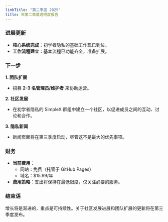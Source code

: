 ```yaml
---
linkTitle: "第二季度 2025"
title: 年第二季度透明度报告
---
```

### 进展更新
- **核心系统完成**：初学者隐私的基础工作现已到位。
- **工作流程建立**：基本流程已功能齐全，准备扩展。

### 下一步
**1. 团队扩展**
- 招募 **2-3 名管理员/维护者** 来协助运营。

**2. 社区发展**
- 在初学者隐私的 SimpleX 群组中建立一个社区，以促进成员之间的互动、讨论和合作。

**3. 隐私新闻**
- 新闻页面将在第三季度启动，尽管这不是最大的优先事项。

### 财务  
- **当前费用**：
  - 网站：免费（托管于 GitHub Pages）
  - 域名：$15.99/年
- **费用策略**：支出将保持在最低限度，仅关注必要的服务。

### 结束语  
增长将是渐进的，重点是可持续性。关于社区发展进展和团队扩展的更新将在第三季度发布。